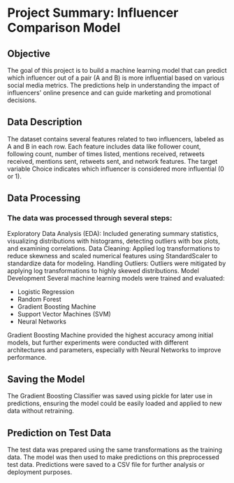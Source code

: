 # Project Summary: Influencer Comparison Model

## Objective
The goal of this project is to build a machine learning model that can predict which influencer out of a pair (A and B) is more influential based on various social media metrics. The predictions help in understanding the impact of influencers' online presence and can guide marketing and promotional decisions.

## Data Description
The dataset contains several features related to two influencers, labeled as A and B in each row. Each feature includes data like follower count, following count, number of times listed, mentions received, retweets received, mentions sent, retweets sent, and network features. The target variable Choice indicates which influencer is considered more influential (0 or 1).

## Data Processing
### The data was processed through several steps:
Exploratory Data Analysis (EDA): Included generating summary statistics, visualizing distributions with histograms, detecting outliers with box plots, and examining correlations.
Data Cleaning: Applied log transformations to reduce skewness and scaled numerical features using StandardScaler to standardize data for modeling.
Handling Outliers: Outliers were mitigated by applying log transformations to highly skewed distributions.
Model Development
Several machine learning models were trained and evaluated:

* Logistic Regression
* Random Forest
* Gradient Boosting Machine
* Support Vector Machines (SVM)
* Neural Networks

Gradient Boosting Machine provided the highest accuracy among initial models, but further experiments were conducted with different architectures and parameters, especially with Neural Networks to improve performance.

## Saving the Model
The Gradient Boosting Classifier was saved using pickle for later use in predictions, ensuring the model could be easily loaded and applied to new data without retraining.

## Prediction on Test Data
The test data was prepared using the same transformations as the training data. The model was then used to make predictions on this preprocessed test data. Predictions were saved to a CSV file for further analysis or deployment purposes.
